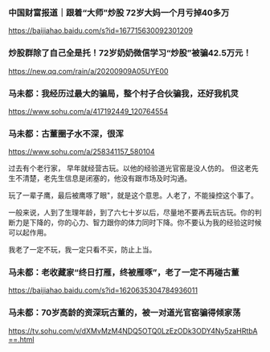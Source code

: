 ### 中国财富报道｜跟着“大师”炒股 72岁大妈一个月亏掉40多万
https://baijiahao.baidu.com/s?id=167715630092301209

### 炒股群除了自己全是托！72岁奶奶微信学习“炒股”被骗42.5万元！
https://new.qq.com/rain/a/20200909A05UYE00

### 马未都：我经历过最大的骗局，整个村子合伙骗我，还好我机灵
https://www.sohu.com/a/417192449_120764554

### 马未都：古董圈子水不深，很浑
https://www.sohu.com/a/258341157_580104

过去有个老行家，
早年就经营古玩。以他的经验道光官窑是没人仿的。
但这老先生不清楚，老先生信息是闭塞的，他没有跟市场及时沟通。

玩了一辈子鹰，最后被鹰啄了眼"，就是这个意思。人老了，不能操控这个事了。

一般来说，人到了生理年龄，到了六七十岁以后，尽量地不要再去玩古玩。你的判断力是下降的，你的心力、智力跟你的体力同时下降。你不要认为我的经验这时候可以起作用。

我老了一定不玩，我一定只看不买，防止上当。

### 马未都：老收藏家“终日打雁，终被雁啄”，老了一定不再碰古董
https://baijiahao.baidu.com/s?id=1620635304784936011

### 马未都：70岁高龄的资深玩古董的，被一对道光官窑骗得倾家荡
https://tv.sohu.com/v/dXMvMzM4NDQ5OTQ0LzEzODk3ODY4Ny5zaHRtbA==.html
